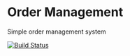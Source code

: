 # Order Management

Simple order management system

[![Build Status](https://travis-ci.org/rutven/order-management.svg?branch=master)](https://travis-ci.org/rutven/order-management)

